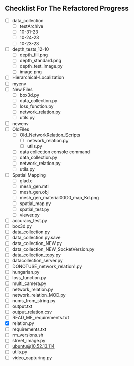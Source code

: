 ## Checklist For The Refactored Progress
- [ ] data_collection
	- [ ] testArchive
	- [ ] 10-31-23
	- [ ] 10-24-23
	- [ ] 10-23-23
- [ ] depth_tests_12-10
	- [ ] depth_fill.png
	- [ ] depth_standard.png
	- [ ] depth_test_image.py
	- [ ] image.png
- [ ] Hierarchical-Localization
- [ ] myenv
- [ ] New Files
	- [ ] box3d.py
	- [ ] data_collection.py
	- [ ] loss_function.py
	- [ ] network_relation.py
	- [ ] utils.py
- [ ] newenv
- [ ] OldFiles
	- [ ] Old_NetworkRelation_Scripts
		- [ ] network_relation.py
		- [ ] utils.py
	- [ ] data collection console command
	- [ ] data_collection.py
	- [ ] network_relation.py
	- [ ] utils.py
- [ ] Spatial Mapping
	- [ ] glad.c
	- [ ] mesh_gen.mtl
	- [ ] mesh_gen.obj
	- [ ] mesh_gen_material0000_map_Kd.png
	- [ ] spatial_map.py
	- [ ] spatial_test.py
	- [ ] viewer.py
- [ ] accuracy_test.py
- [ ] box3d.py
- [ ] data_collection.py
- [ ] data_collection.py.save
- [ ] data_collection_NEW.py
- [ ] data_collection_NEW_SocketVersion.py
- [ ] data_collection_topy.py
- [ ] datacollection_server.py
- [ ] DONOTUSE_network_relation1.py
- [ ] hungarian.py
- [ ] loss_function.py
- [ ] multi_camera.py
- [ ] network_relation.py
- [ ] network_relation_MOD.py
- [ ] nums_from_string.py
- [ ] output.txt
- [ ] output_relation.csv
- [ ] READ_ME_requirements.txt
- [x] relation.py
- [ ] requirements.txt
- [ ] rm_versions.sh
- [ ] street_image.py
- [ ] ubuntu@10.52.13.114
- [ ] utils.py
- [ ] video_capturing.py
